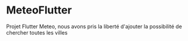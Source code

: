 # MeteoFlutter
Projet Flutter Meteo, nous avons pris la liberté d'ajouter la possibilité de chercher toutes les villes
